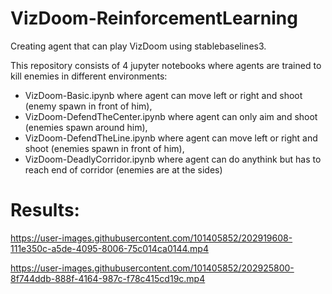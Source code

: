 # VizDoom-ReinforcementLearning
Creating agent that can play VizDoom using stablebaselines3.

This repository consists of 4 jupyter notebooks where agents are trained to kill enemies in different environments:
  - VizDoom-Basic.ipynb where agent can move left or right and shoot (enemy spawn in front of him),
  - VizDoom-DefendTheCenter.ipynb where agent can only aim and shoot (enemies spawn around him),
  - VizDoom-DefendTheLine.ipynb where agent can move left or right and shoot (enemies spawn in front of him),
  - VizDoom-DeadlyCorridor.ipynb where agent can do anythink but has to reach end of corridor (enemies are at the sides)
  

# Results:

https://user-images.githubusercontent.com/101405852/202919608-111e350c-a5de-4095-8006-75c014ca0144.mp4

https://user-images.githubusercontent.com/101405852/202925800-8f744ddb-888f-4164-987c-f78c415cd19c.mp4
